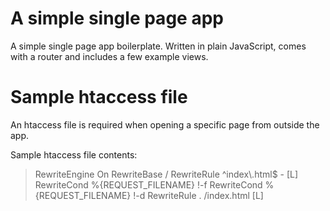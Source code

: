 # A simple single page app
A simple single page app boilerplate.
Written in plain JavaScript, comes with a router and includes a few example views.

# Sample htaccess file
An htaccess file is required when opening a specific page from outside the app.

Sample htaccess file contents:
><IfModule mod_rewrite.c>
>  RewriteEngine On
>  RewriteBase /
>  RewriteRule ^index\.html$ - [L]
>  RewriteCond %{REQUEST_FILENAME} !-f
>  RewriteCond %{REQUEST_FILENAME} !-d
>  RewriteRule . /index.html [L]
></IfModule>
